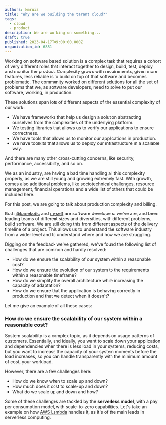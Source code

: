 ```yaml
---
authors: kmruiz
title: "Why are we building the tarant cloud?"
tags:
  - cloud
  - product
description: We are working on something... 
draft: true
published: 2023-04-17T09:00:00.000Z
organization_id: 6881
---
```


Working on software based solution is a complex task that requires a cohort of very different roles that interact together to design, build, test, deploy and monitor
the product. Complexity grows with requirements, given more features, less reliable is to build on top of that software and becomes problematic. The community
worked on different solutions for all the set of problems that we, as software developers, need to solve to put our software, working, in production.

These solutions span lots of different aspects of the essential complexity of our work:

* We have frameworks that help us design a solution abstracting ourselves from the complexities of the underlying platform.
* We testing libraries that allows us to verify our applications to ensure correctness.
* We have tools that allows us to monitor our applications in production.
* We have toolkits that allows us to deploy our infrastructure in a scalable way.

And there are many other cross-cutting concerns, like security, performance, accessibility, and so on.

We as an industry, are having a bad time handling all this complexity properly, as we are still young and growing extremely fast. With growth, comes also additional
problems, like sociotechnical challenges, resource management, financial operations and a wide list of others that could be included here.

For this post, we are going to talk about production complexity and billing.

Both [@kanekotic](https://github.com/kanekotic) and [myself](https://github.com/kmruiz) are software developers: we've are, and been leading teams of 
different sizes and diversities, with different problems, build software.  We are still doing this from different aspects of the delivery timeline of a project. 
This allows us to understand the software industry from a wider level and to understand where and how we are struggling.

Digging on the feedback we've gathered, we've found the following list of challenges that are common and hardly resolved:

* How do we ensure the scalability of our system within a reasonable cost?
* How do we ensure the evolution of our system to the requirements within a reasonable timeframe?
* How do we simplify the overall architecture while increasing the capacity of adaptation?
* How do we ensure that the application is behaving correctly in production and that we detect when it doesn't?

Let me give an example of all these cases:

### How do we ensure the scalability of our system within a reasonable cost?

System scalability is a complex topic, as it depends on usage patterns of customers. Essentially, and ideally, you want to scale down your application and 
dependencies when there is less load in your systems, reducing costs, but you want to increase the capacity of your system moments before the load increases,
so you can handle transparently with the minimum amount of cost, your workload.

However, there are a few challenges here:

* How do we know when to scale up and down?
* How much does it cost to scale-up and down?
* What do we scale up and down and how?

Some of these challenges are tackled by the **serverless model**, with a pay per consumption model, with scale-to-zero capabilities. Let's take an example on how
[AWS Lambda](https://aws.amazon.com/lambda/) handles it, as it's of the main leads in serverless computing.

